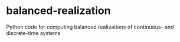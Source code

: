 # balanced-realization
Python code for computing balanced realizations of continuous- and discrete-time systems
